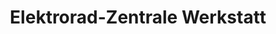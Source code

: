 ---
title: "Elektrorad-Zentrale Werkstatt"
url: /unterhaching/elektrorad-zentrale-werkstatt/
shop: Fahrrad
---